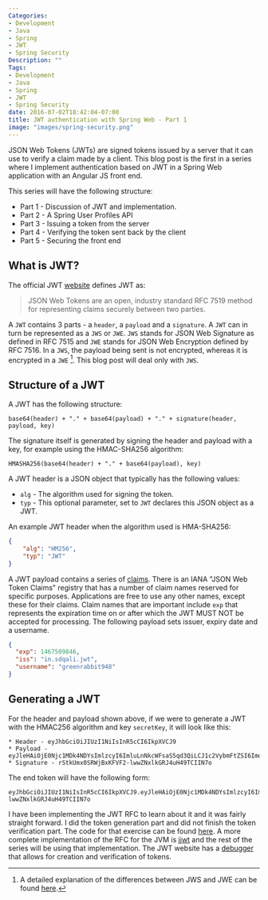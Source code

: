 ```yaml
---
Categories:
- Development
- Java
- Spring
- JWT
- Spring Security
Description: ""
Tags:
- Development
- Java
- Spring
- JWT
- Spring Security
date: 2016-07-02T18:42:04-07:00
title: JWT authentication with Spring Web - Part 1
image: "images/spring-security.png"
---
```


JSON Web Tokens (JWTs) are signed tokens issued by a server that it can use to verify a claim made by a client. This blog post is the first in a series where I implement authentication based on JWT in a Spring Web application with an Angular JS front end.

<!--more-->

This series will have the following structure:

* Part 1 - Discussion of JWT and implementation.
* Part 2 - A Spring User Profiles API
* Part 3 - Issuing a token from the server
* Part 4 - Verifying the token sent back by the client
* Part 5 - Securing the front end

## What is JWT?
The official JWT [website](https://jwt.io/) defines JWT as:

> JSON Web Tokens are an open, industry standard RFC 7519 method for representing claims securely between two parties.

A `JWT` contains 3 parts - a `header`, a `payload` and a `signature`. A `JWT` can in turn be represented as a `JWS` or `JWE`. `JWS` stands for JSON Web Signature as defined in RFC 7515 and `JWE` stands for JSON Web Encryption defined by RFC 7516. In a `JWS`, the payload being sent is not encrypted, whereas it is encrypted in a `JWE` [^1]. This blog post will deal only with `JWS`.

## Structure of a JWT

A JWT has the following structure:

```
base64(header) + "." + base64(payload) + "." + signature(header, payload, key)
```

The signature itself is generated by signing the header and payload with a key, for example using the HMAC-SHA256 algorithm:

```
HMASHA256(base64(header) + "." + base64(payload), key)
```

A JWT header is a JSON object that typically has the following values:

* `alg` - The algorithm used for signing the token.
* `typ` - This optional parameter, set to `JWT` declares this JSON object as a JWT.

An example JWT header when the algorithm used is HMA-SHA256:

```json
{
    "alg": "HM256",
    "typ": "JWT"
}
```

A JWT payload contains a series of [claims](https://tools.ietf.org/html/rfc7519#section-4). There is an IANA "JSON Web Token Claims" registry that has a number of claim names reserved for specific purposes. Applications are free to use any other names, except these for their claims. Claim names that are important include `exp` that represents the expiration time on or after which the JWT MUST NOT be accepted for processing. The following payload sets issuer, expiry date and a username.

```json
{
  "exp": 1467509846,
  "iss": "in.sdqali.jwt",
  "username": "greenrabbit948"
}
```

## Generating a JWT

For the header and payload shown above, if we were to generate a JWT with the HMAC256 algorithm and key `secretKey`, it will look like this:

```
* Header - eyJhbGciOiJIUzI1NiIsInR5cCI6IkpXVCJ9
* Payload - eyJleHAiOjE0Njc1MDk4NDYsImlzcyI6ImluLnNkcWFsaS5qd3QiLCJ1c2VybmFtZSI6ImdyZWVucmFiYml0OTQ4In0
* Signature - rStkUmx0SRWjBxKFVF2-lwwZNxlkGRJ4uH49TCIIN7o
```

The end token will have the following form:
```
eyJhbGciOiJIUzI1NiIsInR5cCI6IkpXVCJ9.eyJleHAiOjE0Njc1MDk4NDYsImlzcyI6ImluLnNkcWFsaS5qd3QiLCJ1c2VybmFtZSI6ImdyZWVucmFiYml0OTQ4In0.rStkUmx0SRWjBxKFVF2-lwwZNxlkGRJ4uH49TCIIN7o
```


I have been implementing the JWT RFC to learn about it and it was fairly straight forward. I did the token generation part and did not finish the token verification part. The code for that exercise can be found [here](https://github.com/sdqali/jwt). A more complete implementation of the RFC for the JVM is [jjwt](https://github.com/jwtk/jjwt) and the rest of the series will be using that implementation. The JWT website has a [debugger](https://jwt.io/#debugger) that allows for creation and verification of tokens.

[^1]: A detailed explanation of the differences between JWS and JWE can be found [here](https://securedb.co/community/jwt-vs-jws-vs-jwe/).
